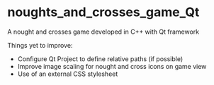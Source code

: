 # noughts_and_crosses_game_Qt
A nought and crosses game developed in C++ with Qt framework

Things yet to improve: 
- Configure Qt Project to define relative paths (if possible) 
- Improve image scaling for nought and cross icons on game view 
- Use of an external CSS stylesheet 
